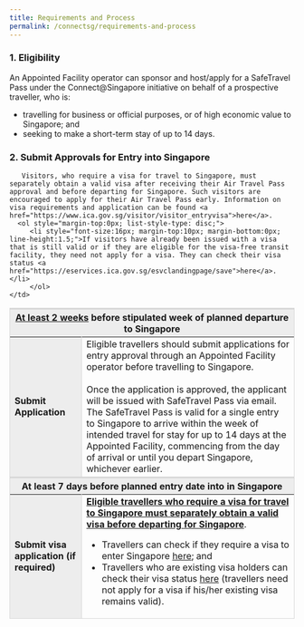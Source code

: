 ```yaml
---
title: Requirements and Process
permalink: /connectsg/requirements-and-process
---
```

### 1. Eligibility

An Appointed Facility operator can sponsor and host/apply for a SafeTravel Pass under the Connect@Singapore initiative on behalf of a prospective traveller, who is:
<ul>
<li>travelling for business or official purposes, or of high economic value to Singapore; and</li>
<li>seeking to make a short-term stay of up to 14 days.</li>
</ul>

### 2. Submit Approvals for Entry into Singapore

<table>
<thead>
   <tr>
    <th colspan="2" style="font-size:16px; border-top:3px solid #D8D8D8; border-left:1px solid #D8D8D8; border-right:1px solid #D8D8D8; background-color:#EDEDED"><u><b>At least 2 weeks</u> before stipulated week of planned departure to Singapore</b></th>
  </tr>
</thead>
<tbody>
<tr>
<td rowspan="2" style="font-size:16px;border-left:1px solid #D8D8D8; border-right:1px solid #D8D8D8; background-color:#EDEDED"><b>Submit Application</b></td>
<td style="font-size:16px; border-right:1px solid #D8D8D8;">Eligible travellers should submit applications for entry approval through an Appointed Facility operator before travelling to Singapore. 
<br/><br/>
Once the application is approved, the applicant will be issued with SafeTravel Pass via email. The SafeTravel Pass is valid for a single entry to Singapore to arrive within the week of intended travel for stay for up to 14 days at the Appointed Facility, commencing from the day of arrival or until you depart Singapore, whichever earlier.
</td>
</tr>
<thead>
<tr>
<th colspan="2" style="font-size:16px;border-top:3px solid #D8D8D8; border-left:1px solid #D8D8D8; border-right:1px solid #D8D8D8; background-color:#EDEDED">At least 7 days before planned entry date into in Singapore</th>
</tr>
</thead>
<tr>
    <td rowspan="2" style="font-size:16px;border-left:1px solid #D8D8D8;border-bottom:1px solid #D8D8D8; border-right:1px solid #D8D8D8; background-color:#EDEDED"><b>Submit visa application (if required)</b></td>
    <td style="font-size:16px; border-right:1px solid #D8D8D8;border-bottom:1px solid #D8D8D8;"><b><u>Eligible travellers who require a visa for travel to Singapore must separately obtain a valid visa before departing for Singapore</u></b>.
   </br>
<ul>
<li>Travellers can check if they require a visa to enter Singapore <a href="https://www.ica.gov.sg/visitor/visitor_entryvisa">here</a>; and</li>
<li>Travellers who are existing visa holders can check their visa status <a href="https://eservices.ica.gov.sg/esvclandingpage/save">here</a> (travellers need not apply for a visa if his/her existing visa remains valid).</li>
</ul>
</td>
</tr>
</tbody>

       
       
       Visitors, who require a visa for travel to Singapore, must separately obtain a valid visa after receiving their Air Travel Pass approval and before departing for Singapore. Such visitors are encouraged to apply for their Air Travel Pass early. Information on visa requirements and application can be found <a href="https://www.ica.gov.sg/visitor/visitor_entryvisa">here</a>.
      <ol style="margin-top:0px; list-style-type: disc;">
         <li style="font-size:16px; margin-top:10px; margin-bottom:0px;  line-height:1.5;">If visitors have already been issued with a visa that is still valid or if they are eligible for the visa-free transit facility, they need not apply for a visa. They can check their visa status <a href="https://eservices.ica.gov.sg/esvclandingpage/save">here</a>.</li>
         </ol> 
    </td>
  </tr>
  </tbody>
</table>
